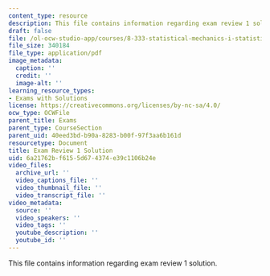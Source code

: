```yaml
---
content_type: resource
description: This file contains information regarding exam review 1 solution.
draft: false
file: /ol-ocw-studio-app/courses/8-333-statistical-mechanics-i-statistical-mechanics-of-particles-fall-2013/6a21762bf6155d674374e39c1106b24e_MIT8_333F13_ExamReview1Sol.pdf
file_size: 340184
file_type: application/pdf
image_metadata:
  caption: ''
  credit: ''
  image-alt: ''
learning_resource_types:
- Exams with Solutions
license: https://creativecommons.org/licenses/by-nc-sa/4.0/
ocw_type: OCWFile
parent_title: Exams
parent_type: CourseSection
parent_uid: 40eed3bd-b90a-8283-b00f-97f3aa6b161d
resourcetype: Document
title: Exam Review 1 Solution
uid: 6a21762b-f615-5d67-4374-e39c1106b24e
video_files:
  archive_url: ''
  video_captions_file: ''
  video_thumbnail_file: ''
  video_transcript_file: ''
video_metadata:
  source: ''
  video_speakers: ''
  video_tags: ''
  youtube_description: ''
  youtube_id: ''
---
```

This file contains information regarding exam review 1 solution.